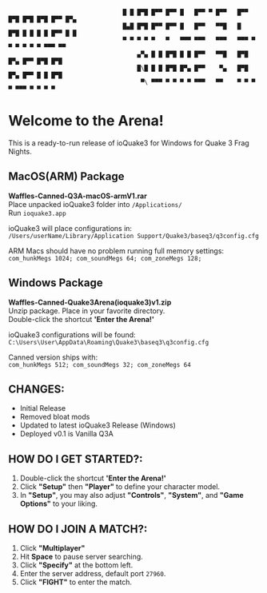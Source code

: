 ```
                                █ █ █▀█ █▀▀ █▀▀ █   █▀▀ ▀ █▀▀   █▀▀ █▀█ █▀█ █▀█ █▀▀ █▀▄
                                █▄█ █▀█ █▀▀ █▀▀ █   █▀▀   ▀▀█   █   █▀█ █ █ █ █ █▀▀ █ █
                                ▀ ▀ ▀ ▀ ▀   ▀   ▀▀▀ ▀▀▀   ▀▀▀   ▀▀▀ ▀ ▀ ▀ ▀ ▀ ▀ ▀▀▀ ▀▀ 
                                    ▄▀▄ █ █ █▀█ █ █ █▀▀   ▀▀█   █▀█ █▀▄ █▀▀ █▀█ █▀█
                                    █\█ █ █ █▀█ █▀▄ █▀▀    ▀▄   █▀█ █▀▄ █▀▀ █ █ █▀█
                                     ▀\ ▀▀▀ ▀ ▀ ▀ ▀ ▀▀▀   ▀▀    ▀ ▀ ▀ ▀ ▀▀▀ ▀ ▀ ▀ ▀
```
# Welcome to the Arena!

This is a ready-to-run release of ioQuake3 for Windows for Quake 3 Frag Nights.

## MacOS(ARM) Package
**Waffles-Canned-Q3A-macOS-armV1.rar**  
Place unpacked ioQuake3 folder into `/Applications/`  
Run `ioquake3.app`

ioQuake3 will place configurations in:  
`/Users/userName/Library/Application Support/Quake3/baseq3/q3config.cfg`

ARM Macs should have no problem running full memory settings:  
`com_hunkMegs 1024; com_soundMegs 64; com_zoneMegs 128;`

## Windows Package
**Waffles-Canned-Quake3Arena(ioquake3)v1.zip**  
Unzip package. Place in your favorite directory.  
Double-click the shortcut **'Enter the Arena!'**

ioQuake3 configurations will be found:  
`C:\Users\User\AppData\Roaming\Quake3\baseq3\q3config.cfg`

Canned version ships with:  
`com_hunkMegs 512; com_soundMegs 32; com_zoneMegs 64`

## CHANGES:

- Initial Release
- Removed bloat mods
- Updated to latest ioQuake3 Release (Windows)
- Deployed v0.1 is Vanilla Q3A
  
## HOW DO I GET STARTED?:
1. Double-click the shortcut **'Enter the Arena!'**
2. Click **"Setup"** then **"Player"** to define your character model.
3. In **"Setup"**, you may also adjust **"Controls"**, **"System"**, and **"Game Options"** to your liking.

## HOW DO I JOIN A MATCH?:
1. Click **"Multiplayer"**
2. Hit **Space** to pause server searching.
3. Click **"Specify"** at the bottom left.
4. Enter the server address, default port `27960`.
5. Click **"FIGHT"** to enter the match.
